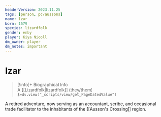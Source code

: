 ```yaml
---
headerVersion: 2023.11.25
tags: [person, pc/aussons]
name: Izar
born: 1579
species: lizardfolk
gender: enby
player: Kiya Nicoll
dm_owner: player
dm_notes: important
---
```

# Izar
>[!info]+ Biographical Info  
> A [[Lizardfolk|lizardfolk]] (they/them)  
> `$=dv.view("_scripts/view/get_PageDatedValue")`

A retired adventure, now serving as an accountant, scribe, and occasional trade facilitator to the inhabitants of the [[Ausson's Crossing]] region.
